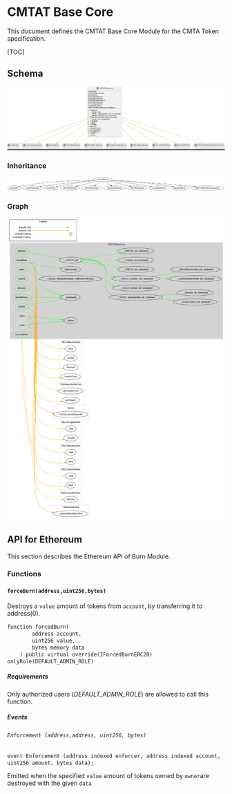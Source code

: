 # CMTAT Base Core

This document defines the CMTAT Base Core Module for the CMTA Token specification.

[TOC]

## Schema

![CMTATBaseCore](../schema/uml/CMTATBaseCoreUML.png)

### Inheritance

![surya_inheritance_BurnModule.sol](../schema/surya_inheritance/surya_inheritance_CMTATBaseCore.sol.png)



### Graph

![surya_graph_CMTATBaseCoreModule.sol](../schema/surya_graph/surya_graph_CMTATBaseCore.sol.png)

## API for Ethereum

This section describes the Ethereum API of Burn Module.

### Functions

#### `forceBurn(address,uint256,bytes)`

Destroys a `value` amount of tokens from `account`, by transferring it to address(0).

```solidity
function forcedBurn(
        address account,
        uint256 value,
        bytes memory data
    ) public virtual override(IForcedBurnERC20) onlyRole(DEFAULT_ADMIN_ROLE) 
```

##### Requirements

Only authorized users (*DEFAULT_ADMIN_ROLE*) are allowed to call this function.

##### Events

###### `Enforcement (address,address, uint256, bytes)`

```solidity
event Enforcement (address indexed enforcer, address indexed account, uint256 amount, bytes data);
```

Emitted when the specified `value` amount of tokens owned by `owner`are destroyed with the given `data`

​    
